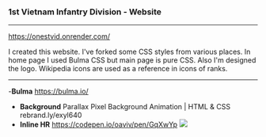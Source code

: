 ### 1st Vietnam Infantry Division - Website

------------
https://onestvid.onrender.com/

I created this website. I've forked some CSS styles from various places. In home page I used Bulma CSS but main page is pure CSS. Also I'm designed the logo. Wikipedia icons are used as a reference in icons of ranks.

------------

-**Bulma**
https://bulma.io/
- **Background**
Parallax Pixel Background Animation | HTML & CSS rebrand.ly/exyl640
- **Inline HR**
https://codepen.io/oaviv/pen/GqXwYp
[![](https://i.imgur.com/H0KlS58.png)](https://i.imgur.com/H0KlS58.png)
